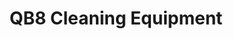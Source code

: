 ---
title: "QB8 Cleaning Equipment"
url: /new-westminster/qb8-cleaning-equipment/
shop: Haushaltsartikel
---